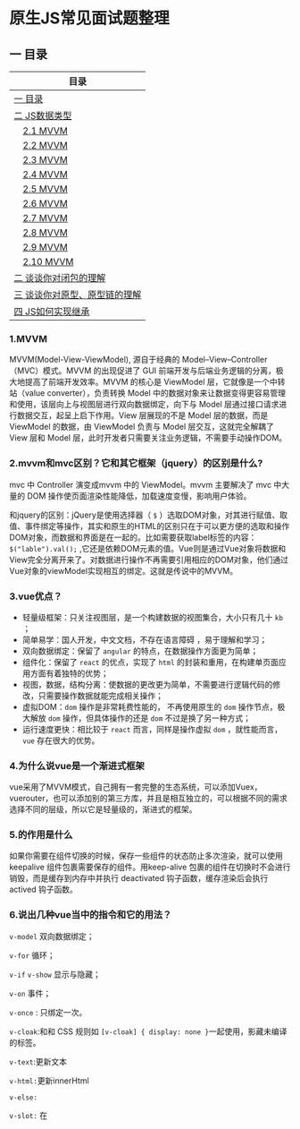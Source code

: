 原生JS常见面试题整理
===


## <a name="chapter-one" id="chapter-one"></a>一 目录

| 目录 |
| --- |
| [一 目录](#chapter-one) |
| <a name="catalog-chapter-two" id="catalog-chapter-two"></a>[二 JS数据类型](#chapter-two) |
| &emsp;[2.1 MVVM](#chapter-two-one) |
| &emsp;[2.2 MVVM](#chapter-two-two) |
| &emsp;[2.3 MVVM](#chapter-two-three) |
| &emsp;[2.4 MVVM](#chapter-two-four) |
| &emsp;[2.5 MVVM](#chapter-two-five) |
| &emsp;[2.6 MVVM](#chapter-two-six) |
| &emsp;[2.7 MVVM](#chapter-two-seven) |
| &emsp;[2.8 MVVM](#chapter-two-eight) |
| &emsp;[2.9 MVVM](#chapter-two-night) |
| &emsp;[2.10 MVVM](#chapter-two-ten) |
| <a name="catalog-chapter-three" id="catalog-chapter-three"></a>[二 谈谈你对闭包的理解](#chapter-three) |
| <a name="catalog-chapter-four" id="catalog-chapter-four"></a>[三 谈谈你对原型、原型链的理解](#chapter-four) |
| <a name="catalog-chapter-five" id="catalog-chapter-five"></a>[四 JS如何实现继承](#chapter-five) |








### <a name="chapter-one" id="chapter-one"></a>1.MVVM

MVVM(Model-View-ViewModel), 源自于经典的 Model–View–Controller（MVC）模式。MVVM 的出现促进了 GUI 前端开发与后端业务逻辑的分离，极大地提高了前端开发效率。MVVM 的核心是 ViewModel 层，它就像是一个中转站（value converter），负责转换 Model 中的数据对象来让数据变得更容易管理和使用，该层向上与视图层进行双向数据绑定，向下与 Model 层通过接口请求进行数据交互，起呈上启下作用。View 层展现的不是 Model 层的数据，而是 ViewModel 的数据，由 ViewModel 负责与 Model 层交互，这就完全解耦了 View 层和 Model 层，此时开发者只需要关注业务逻辑，不需要手动操作DOM。

### <a name="chapter-two" id="chapter-two"></a>2.mvvm和mvc区别？它和其它框架（jquery）的区别是什么?

mvc 中 Controller 演变成mvvm 中的 ViewModel。mvvm 主要解决了 mvc 中大量的 DOM 操作使页面渲染性能降低，加载速度变慢，影响用户体验。 

和jquery的区别：jQuery是使用选择器（ `$` ）选取DOM对象，对其进行赋值、取值、事件绑定等操作，其实和原生的HTML的区别只在于可以更方便的选取和操作DOM对象，而数据和界面是在一起的。比如需要获取label标签的内容：`$("lable").val();` ,它还是依赖DOM元素的值。Vue则是通过Vue对象将数据和View完全分离开来了。对数据进行操作不再需要引用相应的DOM对象，他们通过Vue对象的viewModel实现相互的绑定。这就是传说中的MVVM。

### <a name="chapter-three" id="chapter-three"></a>3.vue优点？

- 轻量级框架：只关注视图层，是一个构建数据的视图集合，大小只有几十 `kb` ；
- 简单易学：国人开发，中文文档，不存在语言障碍 ，易于理解和学习；
- 双向数据绑定：保留了 `angular` 的特点，在数据操作方面更为简单；
- 组件化：保留了 `react` 的优点，实现了 `html` 的封装和重用，在构建单页面应用方面有着独特的优势；
- 视图，数据，结构分离：使数据的更改更为简单，不需要进行逻辑代码的修改，只需要操作数据就能完成相关操作；
- 虚拟DOM：`dom` 操作是非常耗费性能的， 不再使用原生的 `dom` 操作节点，极大解放 `dom` 操作，但具体操作的还是 `dom` 不过是换了另一种方式；
- 运行速度更快：相比较于 `react` 而言，同样是操作虚拟 `dom` ，就性能而言， `vue` 存在很大的优势。

### <a name="chapter-four" id="chapter-four"></a>4.为什么说vue是一个渐进式框架

vue采用了MVVM模式，自己拥有一套完整的生态系统，可以添加Vuex，vuerouter，也可以添加别的第三方库，并且是相互独立的，可以根据不同的需求选择不同的层级，所以它是轻量级的，渐进式的框架。

### <a name="chapter-five" id="chapter-five"></a>5.<keep-alive>的作用是什么

如果你需要在组件切换的时候，保存一些组件的状态防止多次渲染，就可以使用 keepalive 组件包裹需要保存的组件。用keep-alive 包裹的组件在切换时不会进行销毁，而是缓存到内存中并执行
deactivated 钩子函数，缓存渲染后会执行 actived 钩子函数。

### <a name="chapter-six" id="chapter-six"></a>6.说出几种vue当中的指令和它的用法？

`v-model` 双向数据绑定；

`v-for` 循环；

`v-if` `v-show` 显示与隐藏；

`v-on` 事件；

`v-once` : 只绑定一次。

`v-cloak`:和和 CSS 规则如 `[v-cloak] { display: none }`一起使用，影藏未编译的标签。

`v-text`:更新文本

`v-html:`更新innerHtml

`v-else:`

`v-slot:` 在<template> 中使用插槽

`v-pre:`  显示标签，跳过没有指令的节点，加快编译。

`v-bind:` 动态绑定多个值

---
